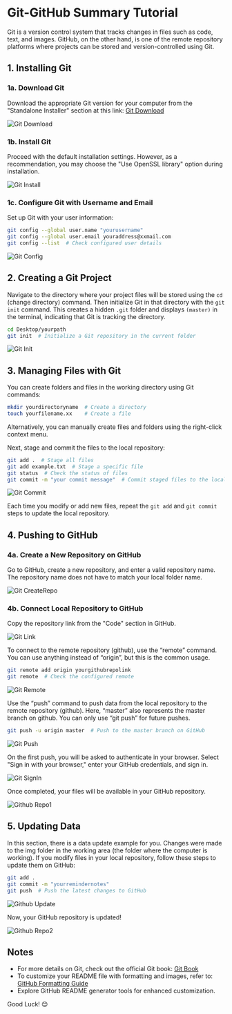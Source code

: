 # Git-GitHub Summary Tutorial

Git is a version control system that tracks changes in files such as code, text, and images. GitHub, on the other hand, is one of the remote repository platforms where projects can be stored and version-controlled using Git.

## 1. Installing Git

### 1a. Download Git
Download the appropriate Git version for your computer from the "Standalone Installer" section at this link: [Git Download](https://git-scm.com/downloads)

![Git Download](https://github.com/mufide/GMT211-Tutorial/blob/master/img/git-download.png)

### 1b. Install Git
Proceed with the default installation settings. However, as a recommendation, you may choose the "Use OpenSSL library" option during installation.

![Git Install](https://github.com/mufide/GMT211-Tutorial/blob/master/img/git-install.png)

### 1c. Configure Git with Username and Email
Set up Git with your user information:

```sh
git config --global user.name "yourusername"
git config --global user.email youraddress@xxmail.com
git config --list  # Check configured user details
```

![Git Config](https://github.com/mufide/GMT211-Tutorial/blob/master/img/gitconfig.png)

## 2. Creating a Git Project
Navigate to the directory where your project files will be stored using the `cd` (change directory) command. Then initialize Git in that directory with the `git init` command. This creates a hidden `.git` folder and displays `(master)` in the terminal, indicating that Git is tracking the directory.

```sh
cd Desktop/yourpath
git init  # Initialize a Git repository in the current folder
```

![Git Init](https://github.com/mufide/GMT211-Tutorial/blob/master/img/git-init.png)

## 3. Managing Files with Git

You can create folders and files in the working directory using Git commands:

```sh
mkdir yourdirectoryname  # Create a directory
touch yourfilename.xx    # Create a file
```
Alternatively, you can manually create files and folders using the right-click context menu.

Next, stage and commit the files to the local repository:

```sh
git add .  # Stage all files
git add example.txt  # Stage a specific file
git status  # Check the status of files
git commit -m "your commit message"  # Commit staged files to the local repository
```

![Git Commit](https://github.com/mufide/GMT211-Tutorial/blob/master/img/git-add-commit.png)

Each time you modify or add new files, repeat the `git add` and `git commit` steps to update the local repository.

## 4. Pushing to GitHub

### 4a. Create a New Repository on GitHub
Go to GitHub, create a new repository, and enter a valid repository name. The repository name does not have to match your local folder name.

![Git CreateRepo](https://github.com/mufide/GMT211-Tutorial/blob/master/img/create-repo.png)

### 4b. Connect Local Repository to GitHub
Copy the repository link from the "Code" section in GitHub.

![Git Link](https://github.com/mufide/GMT211-Tutorial/blob/master/img/github-link.png)

To connect to the remote repository (github), use the “remote” command. You can use anything instead of “origin”, but this is the common usage.

```sh
git remote add origin yourgithubrepolink
git remote  # Check the configured remote
```

![Git Remote](https://github.com/mufide/GMT211-Tutorial/blob/master/img/git-remote.png)

Use the “push” command to push data from the local repository to the remote repository (github). Here, “master” also represents the master branch on github. You can only use “git push” for future pushes.

```sh
git push -u origin master  # Push to the master branch on GitHub
```

![Git Push](https://github.com/mufide/GMT211-Tutorial/blob/master/img/git-push.png)

On the first push, you will be asked to authenticate in your browser. Select "Sign in with your browser," enter your GitHub credentials, and sign in.

![Git SignIn](https://github.com/mufide/GMT211-Tutorial/blob/master/img/githubsign.png)

Once completed, your files will be available in your GitHub repository.

![Github Repo1](https://github.com/mufide/GMT211-Tutorial/blob/master/img/github1.png)

## 5. Updating Data

In this section, there is a data update example for you. Changes were made to the img folder in the working area (the folder where the computer is working). If you modify files in your local repository, follow these steps to update them on GitHub:

```sh
git add .
git commit -m "yourremindernotes"
git push  # Push the latest changes to GitHub
```

![Github Update](https://github.com/mufide/GMT211-Tutorial/blob/master/img/update.png)

Now, your GitHub repository is updated!

![Github Repo2](https://github.com/mufide/GMT211-Tutorial/blob/master/img/git2.png)

## Notes

- For more details on Git, check out the official Git book: [Git Book](https://git-scm.com/book/en/v2)
- To customize your README file with formatting and images, refer to: [GitHub Formatting Guide](https://docs.github.com/en/get-started/writing-on-github/getting-started-with-writing-and-formatting-on-github/basic-writing-and-formatting-syntax)
- Explore GitHub README generator tools for enhanced customization.

Good Luck! 😊

